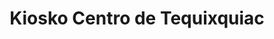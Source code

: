 ---
title: "Kiosko Centro de Tequixquiac"
url: /tequixquiac/kiosko-centro-de-tequixquiac/
shop: quiosco
---